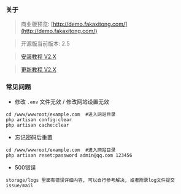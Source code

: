 
### 关于
> 商业版预览: [http://demo.fakaxitong.com/](http://demo.fakaxitong.com/)

> 开源版当前版本: 2.5

> [安装教程 V2.X](https://github.com/Tai7sy/card-system/wiki/BT%E9%9D%A2%E6%9D%BF%E5%AE%89%E8%A3%85%E6%95%99%E7%A8%8B---V2.X)

> [更新教程 V2.X](https://github.com/Tai7sy/card-system/wiki/V2.X-%E6%9B%B4%E6%96%B0%E6%95%99%E7%A8%8B)
### 常见问题
 - 修改 `.env` 文件无效 / 修改网站设置无效
 ```
 cd /www/wwwroot/example.com  #进入网站目录
 php artisan config:clear
 php artisan cache:clear
 ```
 - 忘记密码后重置
 ```
 cd /www/wwwroot/example.com  #进入网站目录
 php artisan reset:password admin@qq.com 123456
 ```
 - 500错误	
 ```	
 storage/logs 里面有错误详细内容, 可以自行参考解决, 或者附录log文件提交issue/mail	
 ```
